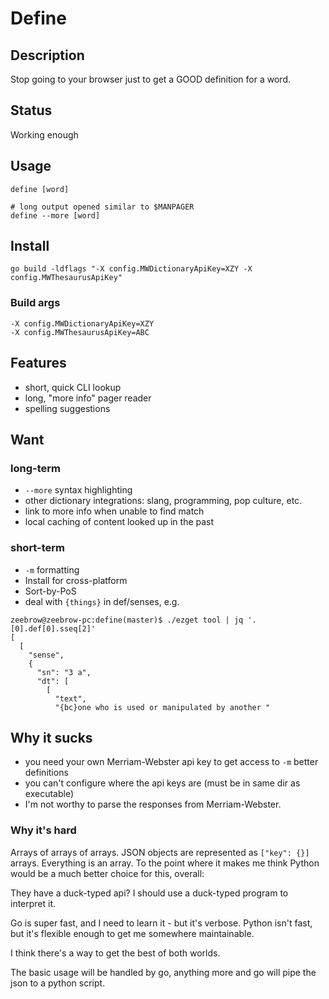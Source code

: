 # Define

## Description

Stop going to your browser just to get a GOOD definition for a word.

## Status

Working enough

## Usage

```
define [word]

# long output opened similar to $MANPAGER
define --more [word]
```

## Install

```
go build -ldflags "-X config.MWDictionaryApiKey=XZY -X config.MWThesaurusApiKey"
```

### Build args

```
-X config.MWDictionaryApiKey=XZY
-X config.MWThesaurusApiKey=ABC

```


## Features 

* short, quick CLI lookup
* long, "more info" pager reader
* spelling suggestions

## Want

### long-term

* `--more` syntax highlighting
* other dictionary integrations: slang, programming, pop culture, etc.
* link to more info when unable to find match
* local caching of content looked up in the past

### short-term

* `-m` formatting
* Install for cross-platform
* Sort-by-PoS 
* deal with `{things}` in def/senses, e.g.

```
zeebrow@zeebrow-pc:define(master)$ ./ezget tool | jq '.[0].def[0].sseq[2]'
[
  [
    "sense",
    {
      "sn": "3 a",
      "dt": [
        [
          "text",
          "{bc}one who is used or manipulated by another "
```

## Why it sucks

* you need your own Merriam-Webster api key to get access to `-m` better definitions
* you can't configure where the api keys are (must be in same dir as executable)
* I'm not worthy to parse the responses from Merriam-Webster. 

### Why it's hard

Arrays of arrays of arrays. JSON objects are represented as `["key": {}]` arrays. Everything is an array. To the point where it makes me think Python would be a much better choice for this, overall:

They have a duck-typed api? I should use a duck-typed program to interpret it.

Go is super fast, and I need to learn it - but it's verbose. Python isn't fast, but it's flexible enough to get me somewhere maintainable.

I think there's a way to get the best of both worlds.

The basic usage will be handled by go, anything more and go will pipe the json to a python script.

